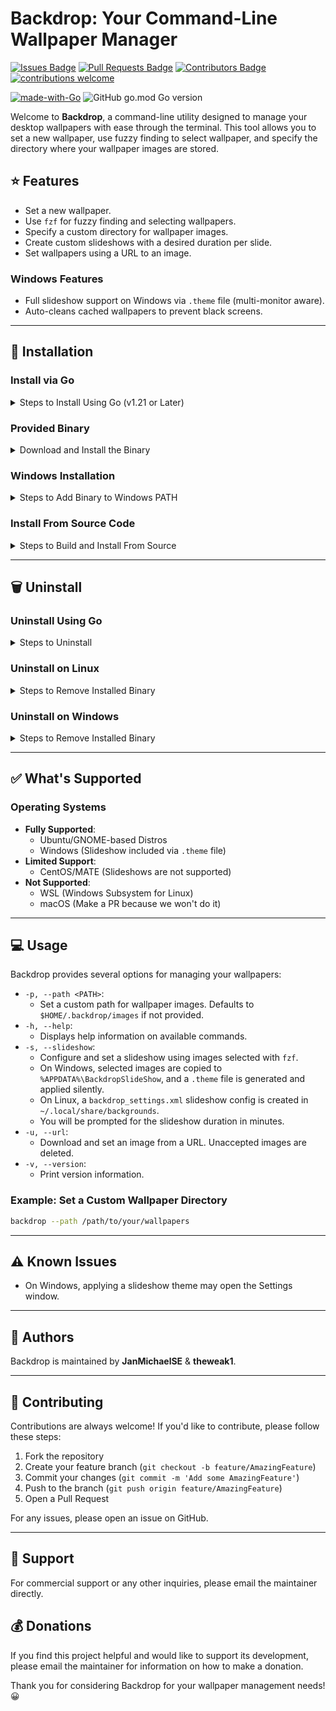 # Backdrop: Your Command-Line Wallpaper Manager

[![Issues Badge](https://img.shields.io/github/issues/JanMichaelSE/backdrop)](https://github.com/JanMichaelSE/backdrop/issues)
[![Pull Requests Badge](https://img.shields.io/github/issues-pr/JanMichaelSE/backdrop)](https://github.com/JanMichaelSE/backdrop/pulls)
[![Contributors Badge](https://img.shields.io/github/contributors/JanMichaelSE/backdrop)](https://github.com/JanMichaelSE/backdrop/graphs/contributors)
[![contributions welcome](https://img.shields.io/badge/contributions-welcome-brightgreen.svg?style=flat)](https://github.com/dwyl/esta/issues)

[![made-with-Go](https://img.shields.io/badge/Made%20with-Go-1f425f.svg)](https://go.dev/)
![GitHub go.mod Go version](https://img.shields.io/github/go-mod/go-version/JanMichaelSE/backdrop)

Welcome to **Backdrop**, a command-line utility designed to manage your desktop wallpapers with ease through the terminal. This tool allows you to set a new wallpaper, use fuzzy finding to select wallpaper, and specify the directory where your wallpaper images are stored.

## :star: Features

- Set a new wallpaper.
- Use `fzf` for fuzzy finding and selecting wallpapers.
- Specify a custom directory for wallpaper images.
- Create custom slideshows with a desired duration per slide.
- Set wallpapers using a URL to an image.

### Windows Features

- Full slideshow support on Windows via `.theme` file (multi-monitor aware).
- Auto-cleans cached wallpapers to prevent black screens.

---

## :wrench: Installation

### Install via Go

<details>
<summary>Steps to Install Using Go (v1.21 or Later)</summary>

```bash
go install github.com/janmichaelse/backdrop@latest
```

</details>

### Provided Binary

<details>
<summary>Download and Install the Binary</summary>

1. Download and unzip the `tar.gz` file for your operating system from the [Releases Page](https://github.com/JanMichaelSE/backdrop/releases).
2. Extract the archive:
   ```bash
   tar -xzf backdrop-gnome-desktop-v{current_version}.linux-amd64.tar.gz
   ```
3. Move the binary to the following path:
   ```bash
   mkdir -p $HOME/.backdrop/bin
   cp backdrop $HOME/.backdrop/bin
   ```
4. Add the binary to your `PATH`:
   ```bash
   echo 'export PATH=$HOME/.backdrop/bin:$PATH' >> $HOME/.bashrc
   source $HOME/.bashrc
   ```
   </details>

### Windows Installation

<details>
<summary>Steps to Add Binary to Windows PATH</summary>

1. Download the binary from the [Releases Page](https://github.com/JanMichaelSE/backdrop/releases).
2. Navigate to **Start Menu** and search for "Environment Variables".
3. Open "**Edit the System Environment Variables**".
4. Go to the "**Advanced**" tab and click "**Environment Variables**".
5. Edit the **Path** variable under System Variables and add the folder where the `backdrop.exe` binary is located. (Do not include the binary name.)

</details>

### Install From Source Code

<details>
<summary>Steps to Build and Install From Source</summary>

1. Clone the repository:
   ```bash
   git clone https://github.com/JanMichaelSE/backdrop.git
   cd backdrop
   ```
2. Build the project:
   ```bash
   go build
   ```
3. Move the binary to a directory in your `PATH`:
   ```bash
   mv backdrop $HOME/.backdrop/bin
   ```
4. Add the binary to your `PATH`:
   ```bash
   echo 'export PATH=$HOME/.backdrop/bin:$PATH' >> $HOME/.bashrc
   source $HOME/.bashrc
   ```
   </details>

---

## :wastebasket: Uninstall

### Uninstall Using Go

<details>
<summary>Steps to Uninstall</summary>

```bash
rm $(go env GOPATH)/bin/backdrop
go clean -modcache  # Optional
```

</details>

### Uninstall on Linux

<details>
<summary>Steps to Remove Installed Binary</summary>

1. Locate the binary:
   ```bash
   which backdrop
   ```
2. Delete the binary:
   ```bash
   rm /path/to/backdrop
   ```
3. (Optional) Remove configuration files, if applicable:
   ```bash
   rm -rf $HOME/.backdrop
   ```
4. Edit ~/.bashrc and remove the line that adds Backdrop to PATH
   ```bash
   nano ~/.bashrc
   ```
   Remove the following line (or equivalent):
   ```bash
   export PATH=$HOME/.backdrop/bin:$PATH
   ```

</details>
  
### Uninstall on Windows

<details>
<summary>Steps to Remove Installed Binary</summary>

1. Open a Command Prompt and verify the location of the binary:
   ```powershell
   where backdrop
   ```
2. Remove the folder path from your PATH environment variable:
   - Navigate to Start Menu and search for "Environment Variables".
   - Open Edit the System Environment Variables.
   - In the Advanced tab, click Environment Variables.
   - Under the System Variables, select Path and click Edit.
   - Remove the folder containing backdrop.exe from the list.
   </details>

---

## &#x2705; What's Supported

### Operating Systems

- **Fully Supported**:
  - Ubuntu/GNOME-based Distros
  - Windows (Slideshow included via `.theme` file)
- **Limited Support**:
  - CentOS/MATE (Slideshows are not supported)
- **Not Supported**:
  - WSL (Windows Subsystem for Linux)
  - macOS (Make a PR because we won't do it)

---

## :computer: Usage

Backdrop provides several options for managing your wallpapers:

- `-p, --path <PATH>`:
  - Set a custom path for wallpaper images. Defaults to `$HOME/.backdrop/images` if not provided.
- `-h, --help`:
  - Displays help information on available commands.
- `-s, --slideshow`:
  - Configure and set a slideshow using images selected with `fzf`.
  - On Windows, selected images are copied to `%APPDATA%\BackdropSlideShow`, and a `.theme` file is generated and applied silently.
  - On Linux, a `backdrop_settings.xml` slideshow config is created in `~/.local/share/backgrounds`.
  - You will be prompted for the slideshow duration in minutes.
- `-u, --url`:
  - Download and set an image from a URL. Unaccepted images are deleted.
- `-v, --version`:
  - Print version information.

### Example: Set a Custom Wallpaper Directory

```bash
backdrop --path /path/to/your/wallpapers
```

---

## ⚠️ Known Issues

- On Windows, applying a slideshow theme may open the Settings window.

---

## :busts_in_silhouette: Authors

Backdrop is maintained by **JanMichaelSE** & **theweak1**.

---

## :handshake: Contributing

Contributions are always welcome! If you'd like to contribute, please follow these steps:

1. Fork the repository
2. Create your feature branch (`git checkout -b feature/AmazingFeature`)
3. Commit your changes (`git commit -m 'Add some AmazingFeature'`)
4. Push to the branch (`git push origin feature/AmazingFeature`)
5. Open a Pull Request

For any issues, please open an issue on GitHub.

---

## :email: Support

For commercial support or any other inquiries, please email the maintainer directly.

## :moneybag: Donations

If you find this project helpful and would like to support its development, please email the maintainer for information on how to make a donation.

Thank you for considering Backdrop for your wallpaper management needs! :grinning:
